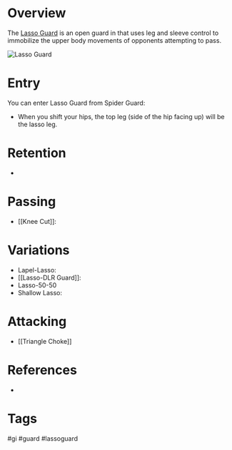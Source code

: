 # Overview
The <u>Lasso Guard</u> is an open guard in that uses leg and sleeve control to immobilize the upper body movements of opponents attempting to pass.

![Lasso Guard](https://evolve-mma.com/wp-content/uploads/2022/02/Rodrigo-and-thales-lasso-guard.jpg)

# Entry
You can enter Lasso Guard from Spider Guard:
- When you shift your hips, the top leg (side of the hip facing up) will be the lasso leg.
# Retention
- 
# Passing
- [[Knee Cut]]:
# Variations
- Lapel-Lasso:
- [[Lasso-DLR Guard]]:
- Lasso-50-50
- Shallow Lasso:
# Attacking
- [[Triangle Choke]]
# References
- 
# Tags
#gi #guard #lassoguard 